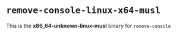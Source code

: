 # `remove-console-linux-x64-musl`

This is the **x86_64-unknown-linux-musl** binary for `remove-console`
